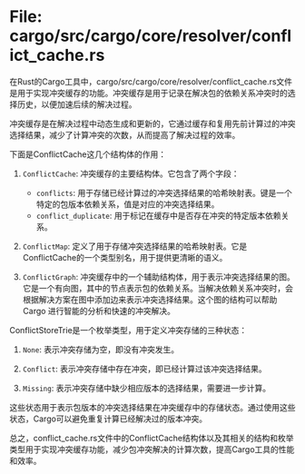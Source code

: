 # File: cargo/src/cargo/core/resolver/conflict_cache.rs

在Rust的Cargo工具中，cargo/src/cargo/core/resolver/conflict_cache.rs文件是用于实现冲突缓存的功能。冲突缓存是用于记录在解决包的依赖关系冲突时的选择历史，以便加速后续的解决过程。

冲突缓存是在解决过程中动态生成和更新的，它通过缓存和复用先前计算过的冲突选择结果，减少了计算冲突的次数，从而提高了解决过程的效率。

下面是ConflictCache这几个结构体的作用：

1. `ConflictCache`: 冲突缓存的主要结构体。它包含了两个字段：
    - `conflicts`: 用于存储已经计算过的冲突选择结果的哈希映射表。键是一个特定的包版本依赖关系，值是对应的冲突选择结果。
    - `conflict_duplicate`: 用于标记在缓存中是否存在冲突的特定版本依赖关系。

2. `ConflictMap`: 定义了用于存储冲突选择结果的哈希映射表。它是ConflictCache的一个类型别名，用于提供更清晰的语义。

3. `ConflictGraph`: 冲突缓存中的一个辅助结构体，用于表示冲突选择结果的图。它是一个有向图，其中的节点表示包的依赖关系。当解决依赖关系冲突时，会根据解决方案在图中添加边来表示冲突选择结果。这个图的结构可以帮助 Cargo 进行智能的分析和快速的冲突解决。

ConflictStoreTrie是一个枚举类型，用于定义冲突存储的三种状态：

1. `None`: 表示冲突存储为空，即没有冲突发生。

2. `Conflict`: 表示冲突存储中存在冲突，即已经计算过该冲突选择结果。

3. `Missing`: 表示冲突存储中缺少相应版本的选择结果，需要进一步计算。

这些状态用于表示包版本的冲突选择结果在冲突缓存中的存储状态。通过使用这些状态，Cargo可以避免重复计算已经解决过的版本冲突。

总之，conflict_cache.rs文件中的ConflictCache结构体以及其相关的结构和枚举类型用于实现冲突缓存功能，减少包冲突解决的计算次数，提高Cargo工具的性能和效率。

